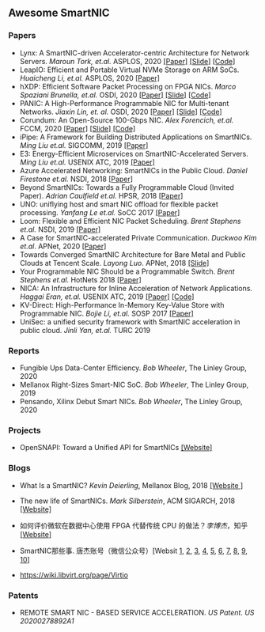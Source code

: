 ## Awesome SmartNIC

### Papers

* Lynx: A SmartNIC-driven Accelerator-centric Architecture for Network Servers. *Maroun  Tork, et.al.* ASPLOS, 2020  [[Paper]](https://marksilberstein.com/wp-content/uploads/2020/02/lynx_asplos20.pdf) [[Slide]](https://marksilberstein.com/wp-content/uploads/2020/02/1105-Lynx-final.pdf) [[Code]](https://github.com/acsl-technion/lynx)
* LeapIO: Efficient and Portable Virtual NVMe Storage on ARM SoCs. *Huaicheng Li, et.al.* ASPLOS, 2020 [[Paper]](https://www.microsoft.com/en-us/research/uploads/prod/2020/01/LeapIO-ASPLOS20.pdf)
* hXDP: Efficient Software Packet Processing on FPGA NICs. *Marco Spaziani Brunella, et.al.* OSDI, 2020 [[Paper]](https://www.usenix.org/conference/osdi20/presentation/brunella) [[Slide]](https://www.usenix.org/conference/osdi20/presentation/brunella) [[Code]](https://github.com/axbryd/hXDP-Artifacts)
* PANIC: A High-Performance Programmable NIC for Multi-tenant Networks. *Jiaxin Lin, et. al.* OSDI, 2020 [[Paper]](https://www.usenix.org/conference/osdi20/presentation/lin) [[Slide]](https://www.usenix.org/conference/osdi20/presentation/lin) [[Code]](https://bitbucket.org/uw-madison-networking-research/panic_osdi20_artifact/src/master/)
* Corundum: An Open-Source 100-Gbps NIC. *Alex Forencich, et.al.* FCCM, 2020 [[Paper]](http://cseweb.ucsd.edu/~snoeren/papers/corundum-fccm20.pdf) [[Slide]](https://www.fccm.org/past/2020/forums/topic/corundum-an-open-source-100-gbps-nic/) [[Code]](https://github.com/corundum/corundum)
* iPipe: A Framework for Building Distributed Applications on SmartNICs. *Ming Liu et.al.* SIGCOMM, 2019 [[Paper]](https://homes.cs.washington.edu/~arvind/[Paper]s/ipipe.pdf)
* E3: Energy-Efficient Microservices on SmartNIC-Accelerated Servers. *Ming Liu et.al.* USENIX ATC, 2019 [[Paper]](https://www.usenix.org/conference/atc19/presentation/liu-ming)
* Azure Accelerated Networking: SmartNICs in the Public Cloud. *Daniel Firestone et.al.* NSDI, 2018 [[Paper]](https://www.usenix.org/conference/nsdi18/presentation/firestone)
* Beyond SmartNICs: Towards a Fully Programmable Cloud (Invited Paper). *Adrian Caulfield et.al.* HPSR, 2018 [[Paper]](https://ieeexplore.ieee.org/document/8850757/)
* UNO: uniflying host and smart NIC offload for flexible packet processing.  *Yanfang  Le et.al.* SoCC 2017 [[Paper]](https://dl.acm.org/doi/abs/10.1145/3127479.3132252)  
* Loom: Flexible and Efficient NIC Packet Scheduling.  *Brent Stephens et.al.* NSDI, 2019 [[Paper]](https://www.usenix.org/conference/nsdi19/presentation/stephens)
* A Case for SmartNIC-accelerated Private Communication. *Duckwoo Kim et.al*. APNet, 2020 [[Paper]](https://dl.acm.org/doi/10.1145/3411029.3411034)
* Towards Converged SmartNIC Architecture for Bare Metal and Public Clouds at Tencent Scale. *Layong Luo*. APNet, 2018 [[Slide]](https://conferences.sigcomm.org/events/apnet2018/slides/larry.pdf)
* Your Programmable NIC Should be a Programmable Switch. *Brent Stephens et.al.* HotNets 2018 [[Paper]](https://www.cs.uic.edu/~brents/docs/panic.hotnets18.pdf) 
* NICA: An Infrastructure for Inline Acceleration of Network Applications.  *Haggai Eran, et.al.* USENIX ATC, 2019 [[Paper]](https://www.usenix.org/conference/atc19/presentation/eran) [[Code]](https://github.com/acsl-technion/nica)
* KV-Direct: High-Performance In-Memory Key-Value Store with Programmable NIC. *Bojie Li, et.al.* SOSP 2017 [[Paper]](https://www.microsoft.com/en-us/research/publication/kv-direct-high-performance-memory-key-value-store-programmable-nic/) 
* UniSec: a unified security framework with SmartNIC acceleration in public cloud. *Jinli Yan, et.al.* TURC 2019

### Reports

* Fungible Ups Data-Center Efficiency. *Bob Wheeler*, The Linley Group, 2020
* Mellanox Right-Sizes Smart-NIC SoC.  *Bob Wheeler*, The Linley Group, 2019
* Pensando, Xilinx Debut Smart NICs.  *Bob Wheeler*, The Linley Group, 2020

### Projects

* OpenSNAPI: Toward a Unified API for SmartNICs [[Website]](https://www.ucfconsortium.org/projects/opensnapi/)

### Blogs

* What Is a SmartNIC?  *Kevin Deierling*, Mellanox Blog, 2018 [[Website ]](https://blog.mellanox.com/2018/08/defining-smartnic/)

* The new life of SmartNICs. *Mark Silberstein*, ACM SIGARCH, 2018 [[Website]](https://www.sigarch.org/the-new-life-of-smartnics/)

* 如何评价微软在数据中心使用 FPGA 代替传统 CPU 的做法？*李博杰*，知乎 [[Website]](https://www.zhihu.com/question/24174597/answer/138717507) 

* SmartNIC那些事. 唐杰账号（微信公众号）[Websit [1](https://mp.weixin.qq.com/s/jg0VVDrwn_hGb9G43Z_l7g), [2](https://mp.weixin.qq.com/s/q2620UtrmgvryTnLPH0Hbg), [3](https://mp.weixin.qq.com/s/os-ehp_uaDk3Z2-D4BCsMg), [4](https://mp.weixin.qq.com/s/xCQSG6c6LrCt-nwPjeDOvw), [5](https://mp.weixin.qq.com/s/QcHCv-RUvNB24GDXIcvrXw), [6](https://mp.weixin.qq.com/s/p5JbP8JKAiULE8BF_YCfNA), [7](https://mp.weixin.qq.com/s/EAB-fc9ZZwpki6A6M5sjlQ), [8](https://mp.weixin.qq.com/s/fjV3e4-q4Nk-a_uNRoaHFA), [9](https://mp.weixin.qq.com/s/T-ZY6N22p18w-qsPmT7srQ), [10](https://mp.weixin.qq.com/s/fo2s3BJ4a_93sK-wpW5S8w)]

* <https://wiki.libvirt.org/page/Virtio> 

### Patents

* REMOTE SMART NIC - BASED SERVICE ACCELERATION. *US Patent.* *US 20200278892A1* 
